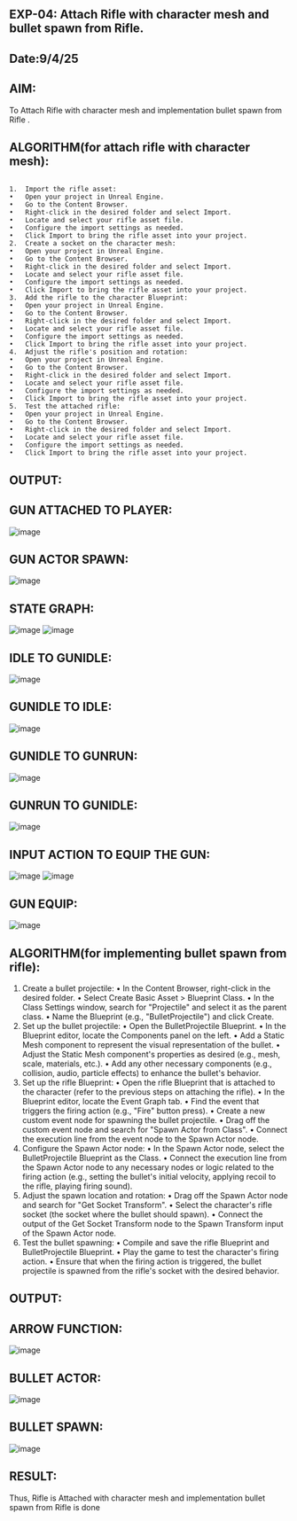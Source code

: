 ## EXP-04: Attach Rifle with character mesh and bullet spawn from Rifle.
## Date:9/4/25
## AIM:
To Attach Rifle with character mesh and implementation bullet spawn from Rifle .

## ALGORITHM(for attach rifle with character mesh):
```

1.	Import the rifle asset:	
•	Open your project in Unreal Engine.
•	Go to the Content Browser.
•	Right-click in the desired folder and select Import.
•	Locate and select your rifle asset file.
•	Configure the import settings as needed.
•	Click Import to bring the rifle asset into your project.
2.	Create a socket on the character mesh:	
•	Open your project in Unreal Engine.
•	Go to the Content Browser.
•	Right-click in the desired folder and select Import.
•	Locate and select your rifle asset file.
•	Configure the import settings as needed.
•	Click Import to bring the rifle asset into your project.
3.	Add the rifle to the character Blueprint:	
•	Open your project in Unreal Engine.
•	Go to the Content Browser.
•	Right-click in the desired folder and select Import.
•	Locate and select your rifle asset file.
•	Configure the import settings as needed.
•	Click Import to bring the rifle asset into your project.
4.	Adjust the rifle's position and rotation:	
•	Open your project in Unreal Engine.
•	Go to the Content Browser.
•	Right-click in the desired folder and select Import.
•	Locate and select your rifle asset file.
•	Configure the import settings as needed.
•	Click Import to bring the rifle asset into your project.
5.	Test the attached rifle:
•	Open your project in Unreal Engine.
•	Go to the Content Browser.
•	Right-click in the desired folder and select Import.
•	Locate and select your rifle asset file.
•	Configure the import settings as needed.
•	Click Import to bring the rifle asset into your project.

```
## OUTPUT:
## GUN ATTACHED TO PLAYER:
![image](https://github.com/Prethiveerajan/Unreal-EXNO-04-Attach-Rifle-with-character-mesh-and-implementation-bullet-spawn-from-Rifle-/assets/94233064/1aca6c2a-257a-40dc-ac53-483280d9089e)

  
## GUN ACTOR SPAWN:
![image](https://github.com/Prethiveerajan/Unreal-EXNO-04-Attach-Rifle-with-character-mesh-and-implementation-bullet-spawn-from-Rifle-/assets/94233064/375fdce6-b59b-476d-8fc9-d8f8491ba109)

 

## STATE GRAPH:
![image](https://github.com/Prethiveerajan/Unreal-EXNO-04-Attach-Rifle-with-character-mesh-and-implementation-bullet-spawn-from-Rifle-/assets/94233064/c45fb333-8c5a-4254-a8fa-defcc06d7fcf)
![image](https://github.com/Prethiveerajan/Unreal-EXNO-04-Attach-Rifle-with-character-mesh-and-implementation-bullet-spawn-from-Rifle-/assets/94233064/097d5d68-a899-4563-9ce1-8c10ca25c31b)

 

 
 
## IDLE TO GUNIDLE:
![image](https://github.com/Prethiveerajan/Unreal-EXNO-04-Attach-Rifle-with-character-mesh-and-implementation-bullet-spawn-from-Rifle-/assets/94233064/88e66115-9f7b-4dcd-805f-b09634109bc9)

 
## GUNIDLE TO IDLE:
![image](https://github.com/Prethiveerajan/Unreal-EXNO-04-Attach-Rifle-with-character-mesh-and-implementation-bullet-spawn-from-Rifle-/assets/94233064/d3d3e9b4-2c9b-4edb-9e2f-4dd71903912c)

 
## GUNIDLE TO GUNRUN:
![image](https://github.com/Prethiveerajan/Unreal-EXNO-04-Attach-Rifle-with-character-mesh-and-implementation-bullet-spawn-from-Rifle-/assets/94233064/88c1bde8-8d48-401a-af1e-c73d056259d5)

 
## GUNRUN TO GUNIDLE:
![image](https://github.com/Prethiveerajan/Unreal-EXNO-04-Attach-Rifle-with-character-mesh-and-implementation-bullet-spawn-from-Rifle-/assets/94233064/d529372d-89ee-4b51-a9e9-a603c3c531ff)


  
## INPUT ACTION TO EQUIP THE GUN:
![image](https://github.com/Prethiveerajan/Unreal-EXNO-04-Attach-Rifle-with-character-mesh-and-implementation-bullet-spawn-from-Rifle-/assets/94233064/5a9110f8-f2c3-4a08-b74f-033846396238)
![image](https://github.com/Prethiveerajan/Unreal-EXNO-04-Attach-Rifle-with-character-mesh-and-implementation-bullet-spawn-from-Rifle-/assets/94233064/c99ad8c6-1b4a-476a-bec3-942b2c16aaa8)

 
 
## GUN EQUIP:
![image](https://github.com/Prethiveerajan/Unreal-EXNO-04-Attach-Rifle-with-character-mesh-and-implementation-bullet-spawn-from-Rifle-/assets/94233064/a6c1b370-dd7d-4e93-bfe3-6165fb4a2eaf)


  
 

## ALGORITHM(for implementing bullet spawn from rifle):

1.	Create a bullet projectile:
•	In the Content Browser, right-click in the desired folder.
•	Select Create Basic Asset > Blueprint Class.
•	In the Class Settings window, search for "Projectile" and select it as the parent class.
•	Name the Blueprint (e.g., "BulletProjectile") and click Create.
2.	Set up the bullet projectile:
•	Open the BulletProjectile Blueprint.
•	In the Blueprint editor, locate the Components panel on the left.
•	Add a Static Mesh component to represent the visual representation of the bullet.
•	Adjust the Static Mesh component's properties as desired (e.g., mesh, scale, materials, etc.).
•	Add any other necessary components (e.g., collision, audio, particle effects) to enhance the bullet's behavior.
3.	Set up the rifle Blueprint:
•	Open the rifle Blueprint that is attached to the character (refer to the previous steps on attaching the rifle).
•	In the Blueprint editor, locate the Event Graph tab.
•	Find the event that triggers the firing action (e.g., "Fire" button press).
•	Create a new custom event node for spawning the bullet projectile.
•	Drag off the custom event node and search for "Spawn Actor from Class".
•	Connect the execution line from the event node to the Spawn Actor node.
4.	Configure the Spawn Actor node:
•	In the Spawn Actor node, select the BulletProjectile Blueprint as the Class.
•	Connect the execution line from the Spawn Actor node to any necessary nodes or logic related to the firing action (e.g., setting the bullet's initial velocity, applying recoil to the rifle, playing firing sound).
5.	Adjust the spawn location and rotation:
•	Drag off the Spawn Actor node and search for "Get Socket Transform".
•	Select the character's rifle socket (the socket where the bullet should spawn).
•	Connect the output of the Get Socket Transform node to the Spawn Transform input of the Spawn Actor node.
6.	Test the bullet spawning:
•	Compile and save the rifle Blueprint and BulletProjectile Blueprint.
•	Play the game to test the character's firing action.
•	Ensure that when the firing action is triggered, the bullet projectile is spawned from the rifle's socket with the desired behavior.
 
## OUTPUT:
## ARROW FUNCTION:
![image](https://github.com/Prethiveerajan/Unreal-EXNO-04-Attach-Rifle-with-character-mesh-and-implementation-bullet-spawn-from-Rifle-/assets/94233064/41b00164-91a1-48ec-9721-cec2c8d6bd16)


 
## BULLET ACTOR:
![image](https://github.com/Prethiveerajan/Unreal-EXNO-04-Attach-Rifle-with-character-mesh-and-implementation-bullet-spawn-from-Rifle-/assets/94233064/92175a25-4230-4f70-aa5c-67244efd0de8)

 

## BULLET SPAWN:
![image](https://github.com/Prethiveerajan/Unreal-EXNO-04-Attach-Rifle-with-character-mesh-and-implementation-bullet-spawn-from-Rifle-/assets/94233064/c1516adc-8962-40b7-aa54-c41e5f00ac1e)


 

## RESULT:
Thus, Rifle is Attached with character mesh and implementation bullet spawn from Rifle is done 
 











































